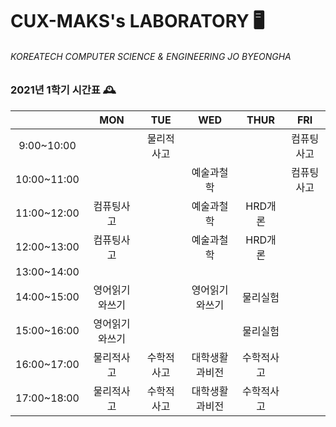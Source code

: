 # CUX-MAKS's LABORATORY 🖥

###### KOREATECH COMPUTER SCIENCE & ENGINEERING JO BYEONGHA



### 2021년 1학기 시간표 🕰

|             | MON | TUE | WED | THUR | FRI |
|:-------------:|:-----:|:-----:|:-----:|:------:|:-----:|
| 9:00~10:00  |     |물리적사고|     |      |컴퓨팅사고|
| 10:00~11:00 |     |     |예술과철학|      |컴퓨팅사고|
| 11:00~12:00 |컴퓨팅사고|     |예술과철학|HRD개론|     |
| 12:00~13:00 |컴퓨팅사고|     |예술과철학|HRD개론|     |
| 13:00~14:00 |     |     |     |      |     |
| 14:00~15:00 |영어읽기와쓰기|     |영어읽기와쓰기|물리실험|     |
| 15:00~16:00 |영어읽기와쓰기|     |     |물리실험|     |
| 16:00~17:00 |물리적사고|수학적사고|대학생활과비전|수학적사고|     |
| 17:00~18:00 |물리적사고|수학적사고|대학생활과비전|수학적사고|     |
